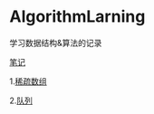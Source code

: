 # AlgorithmLarning
学习数据结构&算法的记录

[笔记](https://nyimac.gitee.io/2020/06/17/%E6%95%B0%E6%8D%AE%E7%BB%93%E6%9E%84%E4%B8%8E%E7%AE%97%E6%B3%95/)

1.[稀疏数组](./src/main/java/org/example/稀疏数组/稀疏数组.md)

2.[队列](./src/main/java/org/example/稀疏数组/稀疏数组.md)